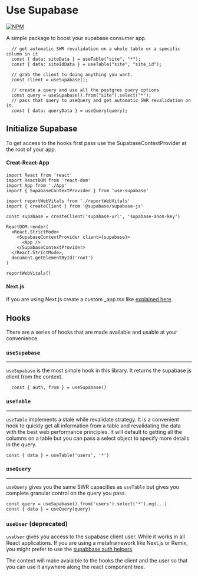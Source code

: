 # Use Supabase

[![NPM](https://nodei.co/npm/use-supabase.png?compact=true)](https://npmjs.org/package/use-supabase)

A simple package to boost your supabase consumer app.

```
  // get automatic SWR revalidation on a whole table or a specific column in it
  const { data: siteData } = useTable("site", "*");
  const { data: siteIdData } = useTable("site", "site_id");

  // grab the client to doing anything you want.
  const client = useSupabase();

  // create a query and use all the postgres query options
  const query = useSupabase().from("site").select("*");
  // pass that query to useQuery and get automatic SWR revalidation on it.
  const { data: queryData } = useQuery(query);
```

## Initialize Supabase

To get access to the hooks first pass use the SupabaseContextProvider at the root of your app.

#### Creat-React-App

```tsx
import React from 'react'
import ReactDOM from 'react-dom'
import App from './App'
import { SupabaseContextProvider } from 'use-supabase'

import reportWebVitals from './reportWebVitals'
import { createClient } from '@supabase/supabase-js'

const supabase = createClient('supabase-url', 'supabase-anon-key')

ReactDOM.render(
  <React.StrictMode>
    <SupabaseContextProvider client={supabase}>
      <App />
    </SupabaseContextProvider>
  </React.StrictMode>,
  document.getElementById('root')
)

reportWebVitals()
```

#### Next.js

If you are using Next.js create a custom \_app.tsx like [explained here](https://nextjs.org/docs/advanced-features/custom-app).

## Hooks

There are a series of hooks that are made available and usable at your convenience.

### `useSupabase`

---

`useSupabase` is the most simple hook in this library. It returns the supabase js client from the context.

```
  const { auth, from } = useSupabase()
```

### `useTable`

---

`useTable` implements a stale while revalidate strategy. It is a convenient hook to quickly get all information from a table and revalidating the data with the best web performance principles. It will default to getting all the columns on a table but you can pass a select object to specify more details in the query.

```
const { data } = useTable('users', '*')
```

### `useQuery`

---

`useQuery` gives you the same SWR capacities as `useTable` but gives you complete granular control on the query you pass.

```
const query = useSupabase().from('users').select('*').eq(...)
const { data } = useQuery(query)
```

### `useUser` (deprecated)

`useUser` gives you access to the supabase client user. While it works in all React applications. If you are using a metaframework like Next.js or Remix, you might prefer to use the [supabbase auth helpers](https://github.com/supabase-community/supabase-auth-helpers).

The context will make avaialble to the hooks the client and the user so that you can use it anywhere along the react component tree.
